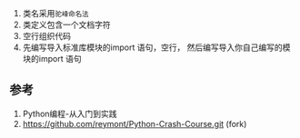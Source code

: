 


1. 类名采用`驼峰命名法`
2. 类定义包含一个文档字符
3. 空行组织代码
4. 先编写导入标准库模块的import 语句，空行， 然后编写导入你自己编写的模块的import 语句

## 参考

1. Python编程-从入门到实践
2. https://github.com/reymont/Python-Crash-Course.git (fork)